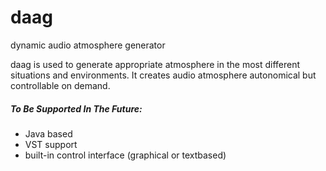 # daag
dynamic audio atmosphere generator

daag is used to generate appropriate atmosphere in the most different situations and environments. It creates audio atmosphere autonomical but controllable on demand.
##### To Be Supported In The Future:
* Java based
* VST support
* built-in control interface (graphical or textbased)
